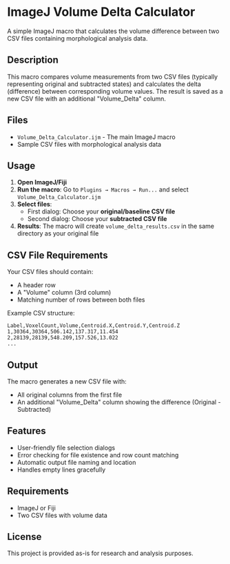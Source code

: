 # ImageJ Volume Delta Calculator

A simple ImageJ macro that calculates the volume difference between two CSV files containing morphological analysis data.

## Description

This macro compares volume measurements from two CSV files (typically representing original and subtracted states) and calculates the delta (difference) between corresponding volume values. The result is saved as a new CSV file with an additional "Volume_Delta" column.

## Files

- `Volume_Delta_Calculator.ijm` - The main ImageJ macro
- Sample CSV files with morphological analysis data

## Usage

1. **Open ImageJ/Fiji**
2. **Run the macro**: Go to `Plugins → Macros → Run...` and select `Volume_Delta_Calculator.ijm`
3. **Select files**:
   - First dialog: Choose your **original/baseline CSV file**
   - Second dialog: Choose your **subtracted CSV file**
4. **Results**: The macro will create `volume_delta_results.csv` in the same directory as your original file

## CSV File Requirements

Your CSV files should contain:
- A header row
- A "Volume" column (3rd column)
- Matching number of rows between both files

Example CSV structure:
```
Label,VoxelCount,Volume,Centroid.X,Centroid.Y,Centroid.Z
1,30364,30364,506.142,137.317,11.454
2,28139,28139,548.209,157.526,13.022
...
```

## Output

The macro generates a new CSV file with:
- All original columns from the first file
- An additional "Volume_Delta" column showing the difference (Original - Subtracted)

## Features

- User-friendly file selection dialogs
- Error checking for file existence and row count matching
- Automatic output file naming and location
- Handles empty lines gracefully

## Requirements

- ImageJ or Fiji
- Two CSV files with volume data

## License

This project is provided as-is for research and analysis purposes.
